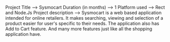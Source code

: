 Project Title –> Sysmocart
Duration (in months) –> 1
Platform used –> Rect and Node.Js
Project description –>  Sysmocart is a web based application intended for online retailers. It makes searching, viewing and selection of a product easier for user's specific to their needs. The application also has Add to Cart feature. And many more features just like all the shopping application have.
